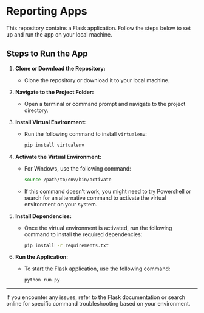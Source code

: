 # Reporting Apps

This repository contains a Flask application. Follow the steps below to set up and run the app on your local machine.

## Steps to Run the App

1. **Clone or Download the Repository:**
   - Clone the repository or download it to your local machine.

2. **Navigate to the Project Folder:**
   - Open a terminal or command prompt and navigate to the project directory.

3. **Install Virtual Environment:**
   - Run the following command to install `virtualenv`:
     ```bash
     pip install virtualenv
     ```

4. **Activate the Virtual Environment:**
   - For Windows, use the following command:
     ```bash
     source /path/to/env/bin/activate
     ```
   - If this command doesn't work, you might need to try Powershell or search for an alternative command to activate the virtual environment on your system.

5. **Install Dependencies:**
   - Once the virtual environment is activated, run the following command to install the required dependencies:
     ```bash
     pip install -r requirements.txt
     ```

6. **Run the Application:**
   - To start the Flask application, use the following command:
     ```bash
     python run.py
     ```

---

If you encounter any issues, refer to the Flask documentation or search online for specific command troubleshooting based on your environment.
